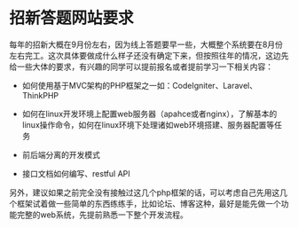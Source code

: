 # 招新答题网站要求

每年的招新大概在9月份左右，因为线上答题要早一些，大概整个系统要在8月份左右完工。这次具体要做成什么样子还没有确定下来，但按照往年的情况，这边先给一些大体的要求，有兴趣的同学可以提前报名或者提前学习一下相关内容：

- 如何使用基于MVC架构的PHP框架之一如：CodeIgniter、Laravel、ThinkPHP
- 如何在linux开发环境上配置web服务器（apahce或者nginx），了解基本的linux操作命令，如何在linux环境下处理诸如web环境搭建、服务器配置等任务
- 前后端分离的开发模式

- 接口文档如何编写、restful API

另外，建议如果之前完全没有接触过这几个php框架的话，可以考虑自己先用这几个框架试着做一些简单的东西练练手，比如论坛、博客这种，最好是能先做一个功能完整的web系统，先提前熟悉一下整个开发流程。
